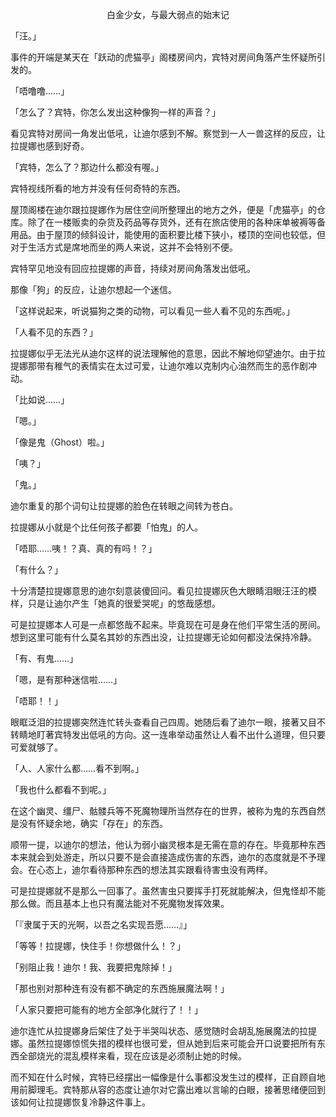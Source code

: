 <p align="center">白金少女，与最大弱点的始末记</p>

「汪。」

事件的开端是某天在「跃动的虎猫亭」阁楼房间内，宾特对房间角落产生怀疑所引发的。

「唔噜噜……」

「怎么了？宾特，你怎么发出这种像狗一样的声音？」

看见宾特对房间一角发出低吼，让迪尔感到不解。察觉到一人一兽这样的反应，让拉提娜也感到好奇。

「宾特，怎么了？那边什么都没有喔。」

宾特视线所看的地方并没有任何奇特的东西。

屋顶阁楼在迪尔跟拉提娜作为居住空间所整理出的地方之外，便是「虎猫亭」的仓库。除了在一楼贩卖的杂货及药品等存货外，还有在旅店使用的各种床单被褥等备用品。由于屋顶的倾斜设计，能使用的面积要比楼下狭小，楼顶的空间也较低，但对于生活方式是席地而坐的两人来说，这并不会特别不便。

宾特罕见地没有回应拉提娜的声音，持续对房间角落发出低吼。

那像「狗」的反应，让迪尔想起一个迷信。

「这样说起来，听说猫狗之类的动物，可以看见一些人看不见的东西呢。」

「人看不见的东西？」

拉提娜似乎无法光从迪尔这样的说法理解他的意思，因此不解地仰望迪尔。由于拉提娜那带有稚气的表情实在太过可爱，让迪尔难以克制内心油然而生的恶作剧冲动。

「比如说……」

「嗯。」

「像是鬼（Ghost）啦。」

「咦？」

「鬼。」

迪尔重复的那个词句让拉提娜的脸色在转眼之间转为苍白。

拉提娜从小就是个比任何孩子都要「怕鬼」的人。

「唔耶……咦！？真、真的有吗！？」

「有什么？」

十分清楚拉提娜意思的迪尔刻意装傻回问。看见拉提娜灰色大眼睛泪眼汪汪的模样，只是让迪尔产生「她真的很爱哭呢」的悠哉感想。

可是拉提娜本人可是一点都悠哉不起来。毕竟现在可是身在他们平常生活的房间。想到这里可能有什么莫名其妙的东西出没，让拉提娜无论如何都没法保持冷静。

「有、有鬼……」

「嗯，是有那种迷信啦……」

「唔耶！！」

眼眶泛泪的拉提娜突然连忙转头查看自己四周。她随后看了迪尔一眼，接著又目不转睛地盯著宾特发出低吼的方向。这一连串举动虽然让人看不出什么道理，但只要可爱就够了。

「人、人家什么都……看不到啊。」

「我也什么都看不到呢。」

在这个幽灵、缰尸、骷髅兵等不死魔物理所当然存在的世界，被称为鬼的东西自然是没有怀疑余地，确实「存在」的东西。

顺带一提，以迪尔的想法，他认为弱小幽灵根本是无需在意的存在。毕竟那种东西本来就会到处游走，所以只要不是会直接造成伤害的东西，迪尔的态度就是不予理会。在心态上，迪尔看待那种东西的想法其实跟看待害虫没有两样。

可是拉提娜就不是那么一回事了。虽然害虫只要挥手打死就能解决，但鬼怪却不能那么做。而且基本上也只有魔法能对不死魔物发挥效果。

「『隶属于天的光啊，以吾之名实现吾愿……』」

「等等！拉提娜，快住手！你想做什么！？」

「别阻止我！迪尔！我、我要把鬼除掉！」

「那也别对那种连有没有都不确定的东西施展魔法啊！」

「人家只要把可能有的地方全部净化就行了！！」

迪尔连忙从拉提娜身后架住了处于半哭叫状态、感觉随时会胡乱施展魔法的拉提娜。虽然拉提娜惊慌失措的模样也很可爱，但从她到后来可能会开口说要把所有东西全部烧光的混乱模样来看，现在应该是必须制止她的时候。

而不知在什么时候，宾特已经摆出一幅像是什么事都没发生过的模样，正自顾自地用前脚理毛。宾特那从容的态度让迪尔对它露出难以言喻的白眼，接著思绪便回到该如何让拉提娜恢复冷静这件事上。

